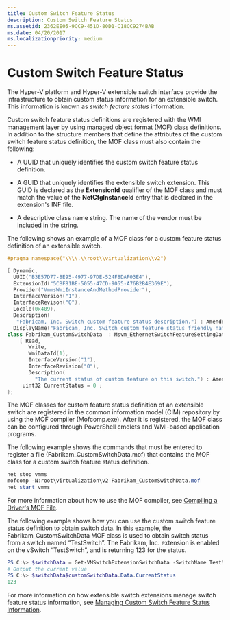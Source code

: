 ```yaml
---
title: Custom Switch Feature Status
description: Custom Switch Feature Status
ms.assetid: 2362EE05-9CC9-451D-80D1-C18CC9274BAB
ms.date: 04/20/2017
ms.localizationpriority: medium
---
```


# Custom Switch Feature Status


The Hyper-V platform and Hyper-V extensible switch interface provide the infrastructure to obtain custom status information for an extensible switch. This information is known as *switch feature status* information.

Custom switch feature status definitions are registered with the WMI management layer by using managed object format (MOF) class definitions. In addition to the structure members that define the attributes of the custom switch feature status definition, the MOF class must also contain the following:

-   A UUID that uniquely identifies the custom switch feature status definition.

-   A GUID that uniquely identifies the extensible switch extension. This GUID is declared as the **ExtensionId** qualifier of the MOF class and must match the value of the **NetCfgInstanceId** entry that is declared in the extension's INF file.

-   A descriptive class name string. The name of the vendor must be included in the string.

The following shows an example of a MOF class for a custom feature status definition of an extensible switch.

```C++
#pragma namespace("\\\\.\\root\\virtualization\\v2")

[ Dynamic,
  UUID("B3E57D77-8E95-4977-97DE-524F8DAF03E4"),
  ExtensionId("5CBF81BE-5055-47CD-9055-A76B2B4E369E"), 
  Provider("VmmsWmiInstanceAndMethodProvider"), 
  InterfaceVersion("1"),
  InterfaceRevison("0"),
  Locale(0x409),
  Description(
   "Fabricam, Inc. Switch custom feature status description.") : Amended,
  DisplayName("Fabricam, Inc. Switch custom feature status friendly name.") : Amended]
class Fabrikam_CustomSwitchData  : Msvm_EthernetSwitchFeatureSettingData{
    [ Read,
       Write,
       WmiDataId(1),
       InterfaceVersion("1"),
       InterfaceRevision("0"),
       Description(
         "The current status of custom feature on this switch.") : Amended]
     uint32 CurrentStatus = 0 ;
};
```

The MOF classes for custom feature status definition of an extensible switch are registered in the common information model (CIM) repository by using the MOF compiler (Mofcomp.exe). After it is registered, the MOF class can be configured through PowerShell cmdlets and WMI-based application programs.

The following example shows the commands that must be entered to register a file (Fabrikam\_CustomSwitchData.mof) that contains the MOF class for a custom switch feature status definition.

```PowerShell
net stop vmms
mofcomp -N:root\virtualization\v2 Fabrikam_CustomSwitchData.mof
net start vmms
```

For more information about how to use the MOF compiler, see [Compiling a Driver's MOF File](https://docs.microsoft.com/windows-hardware/drivers/kernel/compiling-a-driver-s-mof-file).

The following example shows how you can use the custom switch feature status definition to obtain switch data. In this example, the Fabrikam\_CustomSwitchData MOF class is used to obtain switch status from a switch named “TestSwitch”. The Fabrikam, Inc. extension is enabled on the vSwitch “TestSwitch”, and is returning 123 for the status.

```PowerShell
PS C:\> $switchData = Get-VMSwitchExtensionSwitchData -SwitchName TestSwitch -FeatureId B3E57D77-8E95-4977-97DE-524F8DAF03E4
# Output the current value
PS C:\> $switchData$customSwitchData.Data.CurrentStatus
123
```

For more information on how extensible switch extensions manage switch feature status information, see [Managing Custom Switch Feature Status Information](managing-custom-switch-feature-status-information.md).

 

 





